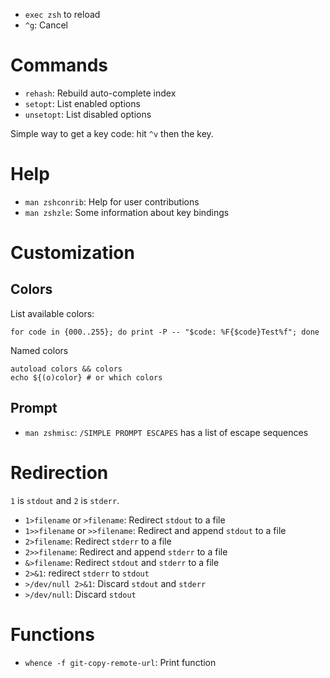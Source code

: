 - `exec zsh` to reload
- `^g`: Cancel

# Commands

- `rehash`: Rebuild auto-complete index
- `setopt`: List enabled options
- `unsetopt`: List disabled options

Simple way to get a key code: hit `^v` then the key.

# Help

- `man zshconrib`: Help for user contributions
- `man zshzle`: Some information about key bindings

# Customization

## Colors

List available colors:

	for code in {000..255}; do print -P -- "$code: %F{$code}Test%f"; done

Named colors

	autoload colors && colors
	echo ${(o)color} # or which colors

## Prompt

- `man zshmisc`: `/SIMPLE PROMPT ESCAPES` has a list of escape sequences

# Redirection

`1` is `stdout` and `2` is `stderr`.

- `1>filename` or `>filename`: Redirect `stdout` to a file
- `1>>filename` or `>>filename`: Redirect and append `stdout` to a file
- `2>filename`: Redirect `stderr` to a file
- `2>>filename`: Redirect and append `stderr` to a file
- `&>filename`: Redirect `stdout` and `stderr` to a file
- `2>&1`: redirect `stderr` to `stdout`
- `>/dev/null 2>&1`: Discard `stdout` and `stderr`
- `>/dev/null`: Discard `stdout`

# Functions

- `whence -f git-copy-remote-url`: Print function
